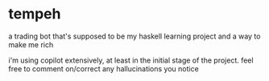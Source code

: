 # tempeh

a trading bot that's supposed to be my haskell learning project and a way to make me rich

i'm using copilot extensively, at least in the initial stage of the project. feel free to comment on/correct any hallucinations you notice

